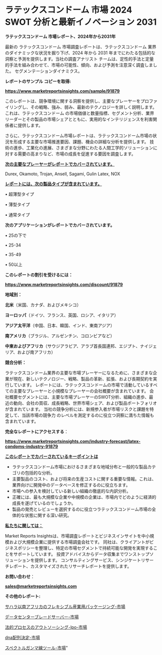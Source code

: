 # ラテックスコンドーム 市場 2024 SWOT 分析と最新イノベーション 2031

<strong>ラテックスコンドーム 市場レポート、2024年から2031年</strong>

最新の ラテックスコンドーム 市場調査レポートは、ラテックスコンドーム 業界のダイナミックな状況を掘り下げ、2024 年から 2031 年までにわたる包括的な洞察と予測を提供します。当社の調査アナリスト チームは、定性的手法と定量的手法を組み合わせて、市場の可能性、傾向、および予測を注意深く調査しました。 セグメンテーションダイナミクス。



<strong>レポートのサンプル コピーを取得:</strong> <a href=https://www.marketreportsinsights.com/sample/91879>

<strong><u>https://www.marketreportsinsights.com/sample/91879</u></strong></a>

このレポートは、競争環境に関する洞察を提供し、主要なプレーヤーをプロファイリングし、その戦略、強み、弱み、最新のテクノロジーを詳しく説明します。 これは、ラテックスコンドーム の市場価値と数量指標、セグメント分析、業界リーダーとその製品の市場シェアとともに、実用的なインテリジェンスを利害関係者に提供します。

さらに、ラテックスコンドーム市場レポートは、ラテックスコンドーム市場の状況を形成する主要な市場推進要因、課題、機会の詳細な分析を提供します。 技術の進歩、工業化の進展、さまざまな分野にわたる人間工学的ソリューションに対する需要の高まりなど、市場の成長を促進する要因を調査します。



<strong><u>次の主要なプレーヤーがレポートでカバーされています。</u></strong>

Durex, Okamoto, Trojan, Ansell, Sagami, Gulin Latex, NOX



<strong><u><b>レポートには、次の製品タイプが含まれています。</b></u></strong>

• 超薄型タイプ

• 薄型タイプ

• 通常タイプ



<strong><b>次のアプリケーションがレポートでカバーされています。</b></strong>

• 25の下で

• 25-34

• 35-49

• 50以上



<strong><b>このレポートの割引を受けるには：</b></strong><a href=https://www.marketreportsinsights.com/discount/91879>

<strong><u>https://www.marketreportsinsights.com/discount/91879</u></strong></a>



<strong>地域別：</strong>



<strong>北米</strong>（米国、カナダ、およびメキシコ）



<strong>ヨーロッパ</strong>（ドイツ、フランス、英国、ロシア、イタリア）



<strong>アジア太平洋</strong>（中国、日本、韓国、インド、東南アジア）



<strong>南アメリカ</strong>（ブラジル、アルゼンチン、コロンビアなど）



<strong>中東およびアフリカ</strong>（サウジアラビア、アラブ首長国連邦、エジプト、ナイジェリア、および南アフリカ）



<strong>競合分析：</strong>

ラテックスコンドーム業界の主要な市場プレーヤーになるために、さまざまな企業が現在、新しいテクノロジー、戦略、製品の革新、拡張、および長期契約を実行しています。 レポートには、ラテックスコンドームの市場で活動しているすべての主要なプレーヤーと小規模なプレーヤーの会社概要が含まれています。 会社概要セグメントには、主要な市場プレーヤーのSWOT分析、組織の進歩、最近の動向、会社の買収、成長戦略、世界市場シェア、および製品ポートフォリオが含まれています。 当社の競争分析には、新規参入者が市場リスクと課題を特定して、当該市場の競争力 のレベルを測定するのに役立つ洞察に満ちた情報も含まれています。



<strong>完全なレポートにアクセスする</strong>：

<a href=https://www.marketreportsinsights.com/industry-forecast/latex-condoms-industry-91879>

<strong><u>https://www.marketreportsinsights.com/industry-forecast/latex-condoms-industry-91879</u></strong></a>



<strong><u><b>このレポートでカバーされているキーポイントは</b></u></strong>
<ul>
  <li>ラテックスコンドーム市場におけるさまざまな地域分布と一般的な製品カテゴリの包括的な分析。</li>
  <li>主要製品のコスト、および将来の生産コストに関する重要な情報。これは、業界向けに開発中のデータベースを修正するのに役立ちます。</li>
  <li>市場への参入を検討している新しい組織の徹底的な内訳分析。</li>
  <li>正確には、最も大規模な企業や中規模の企業は、市場内でどのように経済的成長を遂げているのでしょうか。</li>
  <li>製品の発売とレビューを選択するのに役立つラテックスコンドーム市場の全体的な状態に関する深い研究。</li>
</ul>


<strong><u><b>私たちに関しては：</b></u></strong>

Market Reports Insightsは、市場調査レポートとビジネスインサイトを中小規模および大規模企業に提供する市場調査会社です。 同社は、クライアントがビジネスポリシーを整理し、特定の市場セグメントで持続可能な開発を実現することをサポートしています。 投資アドバイスからデータ収集までワンストップソリューションを提供します。 コンサルティングサービス、シンジケートリサーチレポート、カスタマイズされたリサーチレポートを提供します。



<strong><b>お問い合わせ</b></strong>：

<a href=mailto:sales@marketreportsinsights.com>

<strong><u>sales@marketreportsinsights.com</u></strong></a>



<strong>その他のレポート:</strong>

<a href=https://www.linkedin.com/pulse/サハラ以南アフリカのフレキシブル産業用パッケージング-市場-2023-年のダイナミクスとビジネストレンド-2030-wulhf/>サハラ以南アフリカのフレキシブル産業用パッケージング-市場</a>

<a href=https://www.linkedin.com/pulse/データセンターブレードサーバー-市場-2023-swot-分析と最新イノベーション-fqa7f/>データセンターブレードサーバー-市場</a>

<a href=https://www.linkedin.com/pulse/法的プロセスのアウトソーシング-lpo-市場-2023-新興市場-将来の動向と市場需要-wu8oc/>法的プロセスのアウトソーシング-lpo-市場</a>

<a href=https://www.linkedin.com/pulse/dna配列決定-市場-2023-収益と成長ドライバー-2030-pr-news-hub-bb3sf/>dna配列決定-市場</a>

<a href=https://www.linkedin.com/pulse/スペクトルガンマ線ツール-市場-2023-総利益と主要ベンダー-2030-scgof/>スペクトルガンマ線ツール-市場</a>"
